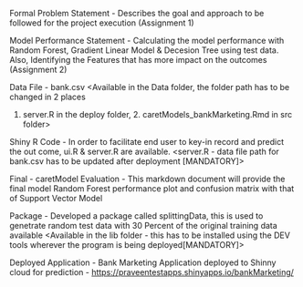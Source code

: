 Formal Problem Statement - Describes the goal and approach to be followed for the project execution (Assignment 1)
<Available in the main folder and reports>


Model Performance Statement - Calculating the model performance with Random Forest, Gradient Linear Model & Decesion Tree using test data. 
Also, Identifying the Features that has more impact on the outcomes (Assignment 2)
<Available in the main folder and reports>


Data File - bank.csv
<Available in the Data folder, the folder path has to be changed in 2 places
1. server.R in the deploy folder, 2. caretModels_bankMarketing.Rmd in src folder> 


Shiny R Code - 
In order to facilitate end user to key-in record and predict the out come, ui.R & server.R are available.
<server.R - data file path for bank.csv has to be updated after deployment [MANDATORY]>


Final - caretModel Evaluation -
This markdown document will provide the final model Random Forest performance plot and confusion matrix with that of Support Vector Model 
<HTML document is available in the main folder and reports>
<caretModels_bankMarketing.Rmd - data file path for bank.csv has to be updated after deployment [MANDATORY]>


Package -
Developed a package called splittingData, this is used to genetrate random test data with 30 Percent of the original training data available
<Available in the lib folder - this has to be installed using the DEV tools wherever the program is being deployed[MANDATORY]>


Deployed Application - Bank Marketing Application deployed to Shinny cloud for prediction - https://praveentestapps.shinyapps.io/bankMarketing/
